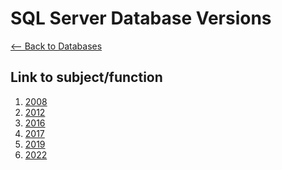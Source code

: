 # SQL Server Database Versions
[<-- Back to Databases](https://github.com/mtemporim/Databases/tree/main)

## Link to subject/function  
1. [2008]()
1. [2012]()
1. [2016]()
1. [2017]()
1. [2019]()
1. [2022](https://github.com/mtemporim/Databases/tree/main/SQL%20Server/2022)